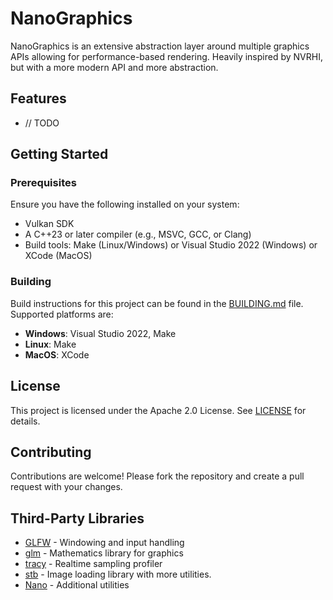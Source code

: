 # NanoGraphics

NanoGraphics is an extensive abstraction layer around multiple graphics APIs allowing for performance-based rendering.
Heavily inspired by NVRHI, but with a more modern API and more abstraction.

## Features

- // TODO

## Getting Started

### Prerequisites

Ensure you have the following installed on your system:
- Vulkan SDK
- A C++23 or later compiler (e.g., MSVC, GCC, or Clang)
- Build tools: Make (Linux/Windows) or Visual Studio 2022 (Windows) or XCode (MacOS)

### Building

Build instructions for this project can be found in the [BUILDING.md](BUILDING.md) file. Supported platforms are:
- **Windows**: Visual Studio 2022, Make
- **Linux**: Make
- **MacOS**: XCode

## License

This project is licensed under the Apache 2.0 License. See [LICENSE](LICENSE.txt) for details.

## Contributing

Contributions are welcome! Please fork the repository and create a pull request with your changes.

## Third-Party Libraries
- [GLFW](https://github.com/glfw/glfw) - Windowing and input handling
- [glm](https://github.com/g-truc/glm) - Mathematics library for graphics
- [tracy](https://github.com/wolfpld/tracy) - Realtime sampling profiler
- [stb](https://github.com/nothings/stb) - Image loading library with more utilities.
- [Nano](https://github.com/ggjorven/Nano) - Additional utilities